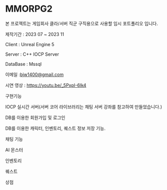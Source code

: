 # MMORPG2

본 프로젝트는 게임회사 클라/서버 직군 구직용으로 사용할 임시 포트폴리오 입니다.

제작기간 : 2023 07 ~ 2023 11

Client : Unreal Engine 5


Server : C++ IOCP Server


DataBase : Mssql


이메일 :bjw1400@gmail.com

시연 영상 : https://youtu.be/_5PxpI-6Ik4


구현기능

IOCP 실시간 서버(서버 코어 라이브러리는 채팅 서버 강좌를 참고하여 만들었습니다.)


DB를 이용한 회원가입 및 로그인


DB를 이용한 캐릭터, 인벤토리, 퀘스트 정보 저장 기능.


채팅 기능


AI 몬스터


인벤토리


퀘스트


상점

